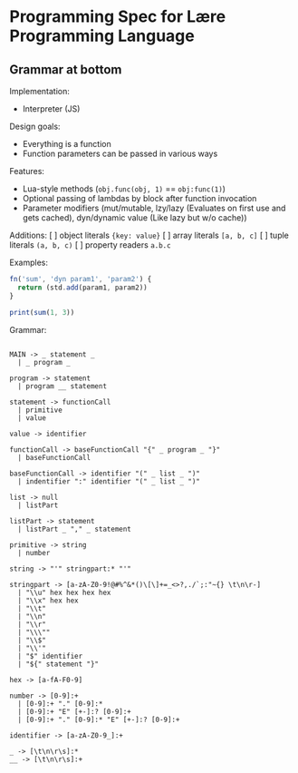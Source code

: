 # Programming Spec for Lære Programming Language

## Grammar at bottom

Implementation:
* Interpreter (JS)

Design goals:
* Everything is a function
* Function parameters can be passed in various ways

Features:
* Lua-style methods (`obj.func(obj, 1)` == `obj:func(1)`)
* Optional passing of lambdas by block after function invocation
* Parameter modifiers (mut/mutable, lzy/lazy (Evaluates on first use and gets cached), dyn/dynamic value (Like lazy but w/o cache))

Additions: 
[ ] object literals `{key: value}`
[ ] array literals `[a, b, c]`
[ ] tuple literals `(a, b, c)`
[ ] property readers `a.b.c`

Examples:
```js
fn('sum', 'dyn param1', 'param2') {
  return (std.add(param1, param2))
}

print(sum(1, 3))
```

Grammar:
```nearley

MAIN -> _ statement _  
  | _ program _

program -> statement
  | program __ statement

statement -> functionCall
  | primitive
  | value 
  
value -> identifier

functionCall -> baseFunctionCall "{" _ program _ "}"
  | baseFunctionCall

baseFunctionCall -> identifier "(" _ list _ ")"
  | indentifier ":" identifier "(" _ list _ ")"

list -> null
  | listPart

listPart -> statement
  | listPart _ "," _ statement

primitive -> string
  | number

string -> "'" stringpart:* "'"

stringpart -> [a-zA-Z0-9!@#%^&*()\[\]+=_<>?,./`;:"~{} \t\n\r-]
  | "\\u" hex hex hex hex
  | "\\x" hex hex
  | "\\t"
  | "\\n"
  | "\\r"
  | "\\\""
  | "\\$"
  | "\\'"
  | "$" identifier
  | "${" statement "}"

hex -> [a-fA-F0-9]

number -> [0-9]:+
  | [0-9]:+ "." [0-9]:*
  | [0-9]:+ "E" [+-]:? [0-9]:+
  | [0-9]:+ "." [0-9]:* "E" [+-]:? [0-9]:+

identifier -> [a-zA-Z0-9_]:+

_ -> [\t\n\r\s]:*
__ -> [\t\n\r\s]:+


```

